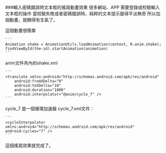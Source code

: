 ###輸入密碼錯誤時文本框的搖晃動畫效果
很多網站、APP 需要登錄或校驗輸入文本框的操作
當校驗失敗或者密碼錯誤時，純粹的文本提示變得平淡無奇
所以加個動畫，就顯得有生氣了。

這個動畫很簡單

	```
	Animation shake = AnimationUtils.loadAnimation(context, R.anim.shake);
	findViewById(the-id).startAnimation(animation)
	```

anim文件夾內的shake.xml

	```
	<translate xmlns:android="http://schemas.android.com/apk/res/android" 
	    android:fromXDelta="0" 
	    android:toXDelta="10" 
	    android:duration="1000" 
	    android:interpolator="@anim/cycle_7" />
	```

cycle_7 是一個循環加速器
cycle_7.xml文件：

	```
	<cycleInterpolator xmlns:android="http://schemas.android.com/apk/res/android" 
    android:cycles="7" />
	```

這個搖晃效果就完成了。